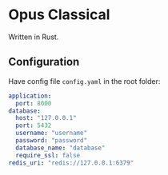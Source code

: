 # Opus Classical

Written in Rust.

## Configuration

Have config file `config.yaml` in the root folder:

```yaml
application:
  port: 8000
database:
  host: "127.0.0.1"
  port: 5432
  username: "username"
  password: "password"
  database_name: "database"
  require_ssl: false
redis_uri: "redis://127.0.0.1:6379"
```